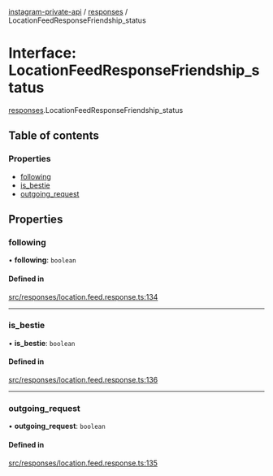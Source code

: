 [instagram-private-api](../../README.md) / [responses](../../modules/responses.md) / LocationFeedResponseFriendship_status

# Interface: LocationFeedResponseFriendship\_status

[responses](../../modules/responses.md).LocationFeedResponseFriendship_status

## Table of contents

### Properties

- [following](LocationFeedResponseFriendship_status.md#following)
- [is\_bestie](LocationFeedResponseFriendship_status.md#is_bestie)
- [outgoing\_request](LocationFeedResponseFriendship_status.md#outgoing_request)

## Properties

### following

• **following**: `boolean`

#### Defined in

[src/responses/location.feed.response.ts:134](https://github.com/Nerixyz/instagram-private-api/blob/b3351b9/src/responses/location.feed.response.ts#L134)

___

### is\_bestie

• **is\_bestie**: `boolean`

#### Defined in

[src/responses/location.feed.response.ts:136](https://github.com/Nerixyz/instagram-private-api/blob/b3351b9/src/responses/location.feed.response.ts#L136)

___

### outgoing\_request

• **outgoing\_request**: `boolean`

#### Defined in

[src/responses/location.feed.response.ts:135](https://github.com/Nerixyz/instagram-private-api/blob/b3351b9/src/responses/location.feed.response.ts#L135)
